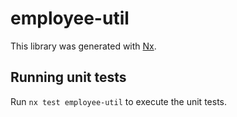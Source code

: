 # employee-util

This library was generated with [Nx](https://nx.dev).

## Running unit tests

Run `nx test employee-util` to execute the unit tests.
